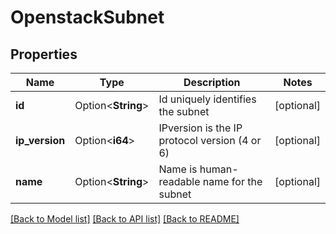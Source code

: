 # OpenstackSubnet

## Properties

Name | Type | Description | Notes
------------ | ------------- | ------------- | -------------
**id** | Option<**String**> | Id uniquely identifies the subnet | [optional]
**ip_version** | Option<**i64**> | IPversion is the IP protocol version (4 or 6) | [optional]
**name** | Option<**String**> | Name is human-readable name for the subnet | [optional]

[[Back to Model list]](../README.md#documentation-for-models) [[Back to API list]](../README.md#documentation-for-api-endpoints) [[Back to README]](../README.md)


